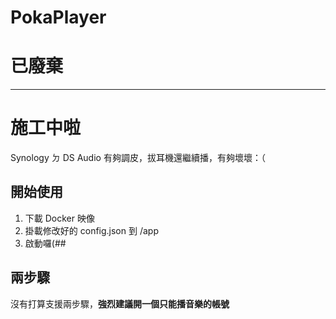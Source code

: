# PokaPlayer
# 已廢棄


---



# 施工中啦
Synology ㄉ DS Audio 有夠調皮，拔耳機還繼續播，有夠壞壞：（
## 開始使用
1. 下載 Docker 映像
2. 掛載修改好的 config.json 到 /app
3. 啟動囉(##
## 兩步驟
沒有打算支援兩步驟，**強烈建議開一個只能播音樂的帳號**
